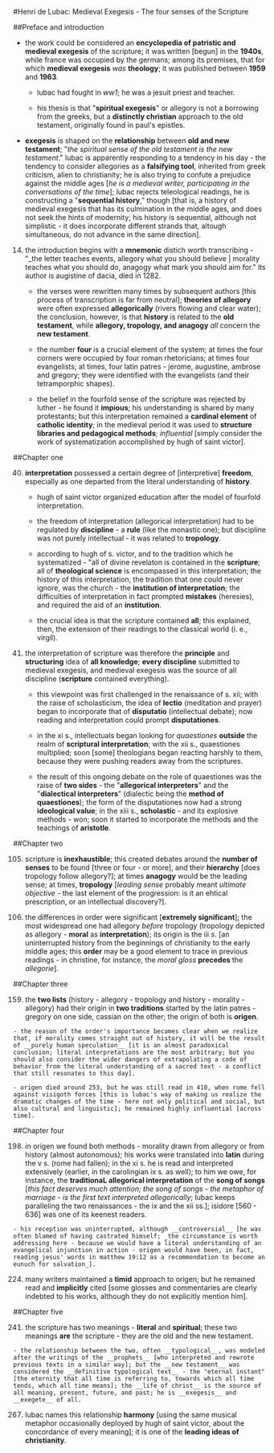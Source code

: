 #Henri de Lubac: Medieval Exegesis - The four senses of the Scripture

##Preface and introduction

- the work could be considered an __encyclopedia of patristic and medieval exegesis__ of the scripture; it was written [begun] in the __1940s__, while france was occupied by the germans; among its premises, that for which __medieval exegesis__ _was_ __theology__; it was published between __1959__ and __1963__.

	- lubac had fought in _ww1_; he was a jesuit priest and teacher.

	- his thesis is that "__spiritual exegesis__" or allegory is not a borrowing from the greeks, but a __distinctly christian__ approach to the old testament, originally found in paul's epistles.

- __exegesis__ is shaped on the __relationship__ between __old and new testament__; "_the spiritual sense of the old testament is the new testament_." lubac is apparently responding to a tendency in his day - the tendency to consider allegories as a __falsifying tool__, inherited from greek criticism, alien to christianity; he is also trying to confute a prejudice against the middle ages [_he is a medieval writer, participating in the conversations of the time_]; lubac rejects teleological readings, he is constructing a "__sequential history__," though [that is, a history of medieval exegesis that has its culmination in the middle ages, and does not seek the hints of modernity; his history is sequential, although not simplistic - it does incorporate different strands that, altough simultaneous, do not advance in the same direction].

14. the introduction begins with a __mnemonic__ distich worth transcribing - "_the letter teaches events, allegory what you should believe | morality teaches what you should do, anagogy what mark you should aim for." its author is augistine of dacia, died in 1282.

	- the verses were rewritten many times by subsequent authors [this process of transcription is far from neutral]; __theories of allegory__ were often expressed __allegorically__ (rivers flowing and clear water); the conclusion, however, is that __history__ is related to the __old testament__, while __allegory, tropology, and anagogy__ _all_ concern the __new testament__.

	- the number __four__ is a crucial element of the system; at times the four corners were occupied by four roman rhetoricians; at times four evangelists; at times, four latin patres - jerome, augustine, ambrose and gregory; they were identified with the evangelists (and their tetramporphic shapes).

	- the belief in the fourfold sense of the scripture was rejected by luther - he found it __impious__; his understanding is shared by many protestants; but this interpretation remained a __cardinal element__ of __catholic identity__; in the medieval period it was used to __structure libraries and pedagogical methods__; _influential_ [simply consider the work of systematization accomplished by hugh of saint victor].

##Chapter one

40. __interpretation__ possessed a certain degree of [interpretive] __freedom__, especially as one departed from the literal understanding of __history__.

	- hugh of saint victor organized education after the model of fourfold interpretation.

	- the freedom of interpretation (allegorical interpretation) had to be regulated by __discipline__ - a __rule__ (like the monastic one); but discipline was not purely intellectual - it was related to __tropology__.

	- according to hugh of s. victor, and to the tradition which he systematized - "all of divine revelaton is contained in the __scripture__; all of __theological science__ is encompassed in this interpretation; the history of this interpretation, the tradition that one could never ignore, was the church - the __institution of interpretation__; the difficulties of interpretation in fact prompted __mistakes__ (heresies), and required the aid of an __institution__.

	- the crucial idea is that the scripture contained __all__; this explained, then, the extension of their readings to the classical world (i. e., virgil).

74. the interpretation of scripture was therefore the __principle__ and __structuring__ idea of __all knowledge__; __every discipline__ submitted to medieval exegesis, and medieval exegesis was the source of all discipline (__scripture__ contained everything).

	- this viewpoint was first challenged in the renaissance of s. xii; with the raise of scholasticism, the idea of __lectio__ (meditation and prayer) began to incorporate that of __disputatio__ (intellectual debate); now reading and interpretation could prompt __disputationes__.

	- in the xi s., intellectuals began looking for _quaestiones_ __outside__ the realm of __scriptural interpretation__; with the xii s., quaestiones multiplied; soon [some] theologians began reacting harshly to them, because they were pushing readers away from the scriptures.

	- the result of this ongoing debate on the role of quaestiones was the raise of __two sides__ - the "__allegorical interpreters__" and the "__dialectical interpreters__" (dialectic being the __method of quaestiones__); the form of the disputationes now had a strong __ideological value__; in the xiii s., __scholastic__ - and its explosive methods - won; soon it started to incorporate the methods and the teachings of __aristotle__.

##Chapter two

105. scripture is __inexhaustible__; this created debates around the __number of senses__ to be found [three or four - or more], and their __hierarchy__ [does tropology follow allegory?]; at times __anagogy__ would be the leading sense; at times, __tropology__ [_leading sense_ probably meant _ultimate objective_ - the last element of the progression: is it an ehtical prescription, or an intellectual discovery?].

115. the differences in order were significant [__extremely significant__]; the most widespread one had allegory _before_ tropology (tropology depicted as allegory - __moral__ as __interpretation__); its origin is the iii s. [an uninterrupted history from the beginnings of christianity to the early middle ages; this __order__ may be a good element to trace in previous readings - in christine, for instance, the _moral gloss_ __precedes__ the _allegorie_].

##Chapter three

159. the __two lists__ (history - allegory - tropology and history - morality - allegory) had their origin in __two traditions__ started by the latin patres - gregory on one side, cassian on the other; the origin of both is __origen__.

	- the reason of the order's importance becomes clear when we realize that, if morality comes straight out of history, it will be the result of __purely human speculation__ [it is an almost paradoxical conclusion; literal interpretations are the most arbitrary; but you should also consider the wider dangers of extrapolating a code of behavior from the literal understanding of a sacred text - a conflict that still resonates to this day].

	- origen died around 253, but he was still read in 410, when rome fell against visigoth forces [this is lubac's way of making us realize the dramatic changes of the time - here not only political and social, but also cultural and linguistic]; he remained highly influential [across time].

##Chapter four

198. in origen we found both methods - morality drawn from allegory or from history (almost autonomous); his works were translated into __latin__ during the v s. (rome had fallen); in the xi s. he is read and interpreted extensively (earlier, in the carolingian ix s. as well); to him we owe, for instance, the __traditionaL allegorical interpretation__ of the __song of songs__ [_this fact deserves much attention; the song of songs - the metaphor of marriage - is the first text interpreted allegorically_; lubac keeps paralleling the two renaissances - the ix and the xii ss.]; isidore [560 - 636] was one of its keenest readers.

	- his reception was uninterrupted, although __controversial__ [he was often blamed of having castrated himself; _the circumstance is worth addressing here - because we would have a literal understanding of an evangelical injunction in action - origen would have been, in fact, reading jesus' words in matthew 19:12 as a recommendation to become an eunuch for salvation_].

224. many writers maintained a __timid__ approach to origen; but he remained read and __implicitly__ cited [some glosses and commentaries are clearly indebted to his works, although they do not explicitly mention him].

##Chapter five

241. the scripture has two meanings - __literal__ and __spiritual__; these two meanings __are__ the scripture - they are the old and the new testament.

	- the relationship between the two, often __typological__, was modeled after the writings of the __prophets__ [who interpreted and rewrote previous texts in a similar way]; but the __new testament__ was considered the __definitive typological text__ - the "eternal instant" [the eternity that all time is referring to, towards which all time tends, which all time means]; the __life of christ__ is the source of all meaning, present, future, and past; he is __exegesis__ and __exegete__ of all.

267. lubac names this relationship __harmony__ [using the same musical metaphor occasionally deployed by hugh of saint victor, about the concordance of every meaning]; it is one of the __leading ideas of christianity__.
